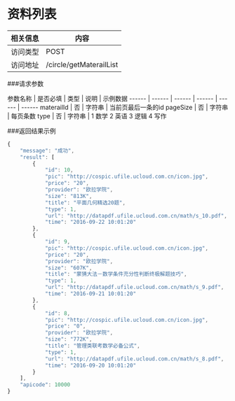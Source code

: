 # 资料列表
 相关信息 | 内容
 ------ | ------
 访问类型 | POST
 访问地址 | /circle/getMaterailList

###请求参数

 参数名称 | 是否必填 | 类型 | 说明 | 示例数据
 ------ | ------ | ------ | ------ | ------ | ------
 materailId | 否 | 字符串 | 当前页最后一条的id
 pageSize | 否 | 字符串 | 每页条数
 type | 否 | 字符串 | 1 数学 2 英语 3 逻辑 4 写作
 
###返回结果示例

```javascript
{
    "message": "成功",
    "result": [
        {
            "id": 10,
            "pic": "http://cospic.ufile.ucloud.com.cn/icon.jpg",
            "price": "20",
            "provider": "欧拉学院",
            "size": "813K",
            "title": "平面几何精选20题",
            "type": 1,
            "url": "http://datapdf.ufile.ucloud.com.cn/math/s_10.pdf",
            "time": "2016-09-22 10:01:20"
        },
        {
            "id": 9,
            "pic": "http://cospic.ufile.ucloud.com.cn/icon.jpg",
            "price": "20",
            "provider": "欧拉学院",
            "size": "607K",
            "title": "蒙猜大法－数学条件充分性判断终极解题技巧",
            "type": 1,
            "url": "http://datapdf.ufile.ucloud.com.cn/math/s_9.pdf",
            "time": "2016-09-21 10:01:20"
        },
        {
            "id": 8,
            "pic": "http://cospic.ufile.ucloud.com.cn/icon.jpg",
            "price": "0",
            "provider": "欧拉学院",
            "size": "772K",
            "title": "管理类联考数学必备公式",
            "type": 1,
            "url": "http://datapdf.ufile.ucloud.com.cn/math/s_8.pdf",
            "time": "2016-09-20 10:01:20"
        }
    ],
    "apicode": 10000
}
